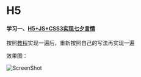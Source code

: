 # H5

#### 学习一、[H5+JS+CSS3实现七夕言情](https://github.com/Xiaoye220/H5/tree/master/Qixi)

按照[教程](https://www.imooc.com/learn/453)实现一遍后，重新按照自己的写法再实现一遍

效果图：

![ScreenShot](https://github.com/Xiaoye220/H5/blob/master/Qixi/ScreenShot/ScreenShot.gif)
